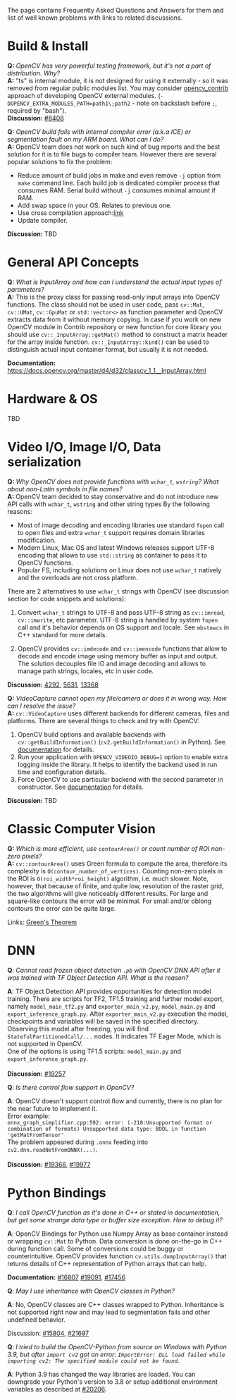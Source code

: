The page contains Frequently Asked Questions and Answers for them and list of well known problems with links to related discussions.

# Build & Install
**Q:** _OpenCV has very powerful testing framework, but it's not a part of distribution. Why?_  
**A:** "ts" is internal module, it is not designed for using it externally - so it was removed from regular public modules list.
You may consider [opencv_contrib](https://github.com/opencv/opencv_contrib) approach of developing OpenCV external modules. (`-DOPENCV_EXTRA_MODULES_PATH=path1\;path2` - note on backslash before `;`, required by "bash").  
**Discussion:** [#8408](https://github.com/opencv/opencv/issues/8408)  
  
**Q:** _OpenCV build fails with internal compiler error (a.k.a ICE) or segmentation fault on my ARM board. What can I do?_  
**A:** OpenCV team does not work on such kind of bug reports and the best solution for it is to file bugs to compiler team. However there are several popular solutions to fix the problem:
- Reduce amount of build jobs in make and even remove `-j` option from `make` command line. Each build job is dedicated compiler process that consumes RAM. Serial build without `-j` consumes minimal amount if RAM.
- Add swap space in your OS. Relates to previous one.
- Use cross compilation approach:[link](https://docs.opencv.org/master/d0/d76/tutorial_arm_crosscompile_with_cmake.html)
- Update compiler.  

**Discussion:** TBD  

# General API Concepts

**Q:** _What is InputArray and how can I understand the actual input types of parameters?_  
**A:** This is the proxy class for passing read-only input arrays into OpenCV functions. The class should not be used in user code, pass `cv::Mat`, `cv::UMat`, `cv::GpuMat` or `std::vector<>` as function parameter and OpenCV extracts data from it without memory copying. In case if you work on new OpenCV module in Contrib repository or new function for core library you should use `cv::_InputArray::getMat()` method to construct a matrix header for the array inside function. `cv::_InputArray::kind()` can be used to distinguish actual input container format, but usually it is not needed.  

**Documentation:** https://docs.opencv.org/master/d4/d32/classcv_1_1__InputArray.html

# Hardware & OS

TBD

# Video I/O, Image I/O, Data serialization

**Q:** _Why OpenCV does not provide functions with `wchar_t`, `wstring`? What about non-Latin symbols in file names?_  
**A:** OpenCV team decided to stay conservative and do not introduce new API calls with `wchar_t`, `wstring` and other string types By the following reasons:
- Most of image decoding and encoding libraries use standard `fopen` call to open files and extra `wchar_t` support requires domain libraries modification.
- Modern Linux, Mac OS and latest Windows releases support UTF-8 encoding that allows to use `std::string` as container to pass it to OpenCV functions.
- Popular FS, including solutions on Linux does not use `wchar_t` natively and the overloads are not cross platform.

There are 2 alternatives to use `wchar_t` strings with OpenCV (see discussion section for code snippets and solutions):

1. Convert `wchar_t` strings to UTF-8 and pass UTF-8 string as `cv::imread`, `cv::imwrite`, etc parameter. UTF-8 string is handled by system `fopen` call and it's behavior depends on OS support and locale. See `mbstowcs` in C++ standard for more details.

2. OpenCV provides `cv::imdecode` and `cv::imencode` functions that allow to decode and encode image using memory buffer as input and output. The solution decouples file IO and image decoding and allows to manage path strings, locales, etc in user code.  

**Discussion:** [4292](https://github.com/opencv/opencv/issues/4292#issuecomment-601686965), [5631](https://github.com/opencv/opencv/issues/5631), [13368](https://github.com/opencv/opencv/pull/13368)  

**Q:** _VideoCapture cannot open my file/camera or does it in wrong way. How can I resolve the issue?_  
**A:** `cv::VideoCapture` uses different backends for different cameras, files and platforms. There are several things to check and try with OpenCV:
1. OpenCV build options and available backends with `cv::getBuildInformation()` (`cv2.getBuildInformation()` in Python). See [documentation](https://docs.opencv.org/master/db/de0/group__core__utils.html#ga0ae377100bc03ce22322926bba7fdbb5) for details.
2. Run your application with `OPENCV_VIDEOIO_DEBUG=1` option to enable extra logging inside the library. It helps to identify the backend used in run time and configuration details.
3. Force OpenCV to use particular backend with the second parameter in constructor. See [documentation](https://docs.opencv.org/master/d8/dfe/classcv_1_1VideoCapture.html#ac4107fb146a762454a8a87715d9b7c96) for details.  

**Discussion:** TBD 

# Classic Computer Vision

**Q:** _Which is more efficient, use `contourArea()` or count number of ROI non-zero pixels?_  
**A:** `cv::contourArea()` uses Green formula to compute the area, therefore its complexity is `O(contour_number_of_vertices)`. Counting non-zero pixels in the ROI is `O(roi_width*roi_height)` algorithm, i.e. much slower. Note, however, that because of finite, and quite low, resolution of the raster grid, the two algorithms will give noticeably different results. For large and square-like contours the error will be minimal. For small and/or oblong contours the error can be quite large.  

Links: [Green's Theorem](http://en.wikipedia.org/wiki/Green's_theorem)  

# DNN

**Q**: _Cannot read frozen object detection ``.pb`` with OpenCV DNN API after it was trained with TF Object Detection API. What is the reason?_

**A**: TF Object Detection API provides opportunities for detection model training. There are scripts for TF2, TF1.5 training and further model export, namely ``model_main_tf2.py`` and ``exporter_main_v2.py``, ``model_main.py`` and ``export_inference_graph.py``. After ``exporter_main_v2.py`` execution the model, checkpoints and variables will be saved in the specified directory. Observing this model after freezing, you will find ``StatefulPartitionedCall/...`` nodes. It indicates TF Eager Mode, which is not supported in OpenCV.
<br>One of the options is using TF1.5 scripts: ``model_main.py`` and ``export_inference_graph.py``.</br>
<br>**Discussion:** [#19257](https://github.com/opencv/opencv/issues/19257)

**Q**: _Is there control flow support in OpenCV?_

**A**: OpenCV doesn't support control flow and currently, there is no plan for the near future to implement it.
<br>Error example:</br>
```onnx_graph_simplifier.cpp:592: error: (-210:Unsupported format or combination of formats) Unsupported data type: BOOL in function 'getMatFromTensor'```
<br>The problem appeared during ``.onnx`` feeding into ``cv2.dnn.readNetFromONNX(...)``.</br>
<br>**Discussion:** [#19366](https://github.com/opencv/opencv/issues/19366), [#19977](https://github.com/opencv/opencv/issues/19977)</br>

# Python Bindings

**Q**: _I call OpenCV function as it's done in C++ or stated in documentation, but get some strange data type or buffer size exception. How to debug it?_

**A**: OpenCV Bindings for Python use Numpy Array as base container instead or wrapping `cv::Mat` to Python. Data conversion is done on-the-go in C++ during function call. Some of conversions could be buggy or counterintuitive. OpenCV provides function `cv.utils.dumpInputArray()` that returns details of C++ representation of Python arrays that can help.  

**Documentation:** [#16807](https://github.com/opencv/opencv/issues/16807) [#19091](https://github.com/opencv/opencv/issues/19091), [#17456](https://github.com/opencv/opencv/issues/17456) 

**Q**: _May I use inheritance with OpenCV classes in Python?_

**A**: No, OpenCV classes are C++ classes wrapped to Python. Inheritance is not supported right now and may lead to segmentation fails and other undefined behavior.

Discussion: [#15804](https://github.com/opencv/opencv/issues/15804), [#21697](https://github.com/opencv/opencv/issues/21697)

**Q**: _I tried to build the OpenCV-Python from source on Windows with Python 3.9, but after `import cv2` got an error:
`ImportError: DLL load failed while importing cv2: The specified module could not be found.`_

**A**: Python 3.9 has changed the way libraries are loaded. You can downgrade your Python's version to 3.8 or setup additional environment variables as described at [#20206](https://github.com/opencv/opencv/issues/20206).